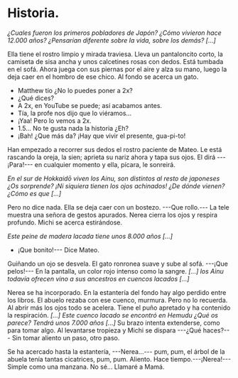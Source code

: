 # Historia.

*¿Cuales fueron los primeros pobladores de Japón? ¿Cómo vivieron hace 12.000 años? ¿Pensarían diferente sobre la vida, sobre los demás? [...]*

Ella tiene el rostro limpio y mirada traviesa. Lleva un pantaloncito corto, la camiseta de sisa ancha y unos calcetines rosas con dedos. Está tumbada en el sofá. Ahora juega con sus piernas por el aire y alza su mano, luego la deja caer en el hombro de ese chico.  Al fondo se acerca un gato. 

- Matthew tío ¿No lo puedes poner a 2x?
- ¿Qué dices?
- A 2x, en YouTube se puede; así acabamos antes.
-  Tía, la profe nos dijo que lo viéramos...
- ¡Yaa! Pero lo vemos a 2x.
- 1.5... No te gusta nada la historia ¿Eh?
- ¡Bah! ¿Que más da? ¡Hay que vivir el presente, gua-pi-to!

Han empezado a recorrer sus dedos el rostro paciente de Mateo. Le está rascando la oreja, la sien; aprieta su nariz ahora y tapa sus ojos. El dirá  ---¡Para!--- en cualquier momento y ella, pícara, le sonreirá. 

*En el sur de Hokkaidō viven los Ainu, son distintos al resto de japoneses ¿Os sorprende? ¡Ni siquiera tienen los ojos achinados! ¿De dónde vienen? ¿Cómo es que [...]*

Pero no dice nada. Ella se deja caer con un bostezo. ---Que rollo.--- La tele muestra una señora de gestos apurados. Nerea cierra los ojos y respira profundo. Michi se acerca estirándose. 

*Este peine de madera lacada tiene unos 8.000 años [...]*

- ¡Que bonito!--- Dice Mateo.

Guiñando un ojo se desvela. El gato ronronea suave y sube al sofá. ---¡Que pelos!--- En la pantalla, un color rojo intenso como la sangre. *[...] los Ainu todavía ofrecen vino a sus ancestros en cuencos lacados [...]* 

Nerea se ha incorporado. En la estantería del fondo hay algo perdido entre los libros. El abuelo rezaba con ese cuenco, murmura. Pero no lo recuerda. Al abrir más los ojos todo se acelera. Tiene el puño apretado y ha contenido la respiración. *[...] Este cuenco lacado se encontró en Hemudu ¿Qué os parece? Tendrá unos 7.000 años [...]* Su brazo intenta extenderse, como para tomar algo. Al levantarse tropieza y Michi se dispara ---¿Qué haces?--- Sin tomar aliento un paso, otro paso.

Se ha acercado hasta la estantería,  ---Nerea...--- pum, pum, el árbol de la abuela tenía tantas cicatrices, pum, pum. Aliento. Hace tiempo.---¡Nerea!--- Simple como una manzana. No sé... Llamaré a Mamá.







